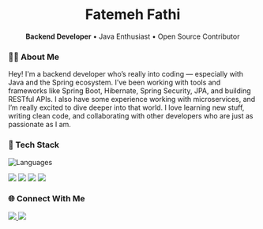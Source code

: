 <h1 align="center">Fatemeh Fathi</h1>
<p align="center">
  <strong>Backend Developer</strong> • Java Enthusiast • Open Source Contributor
</p>

### 👩‍💻 About Me
Hey! I'm a backend developer who’s really into coding — especially with Java and the Spring ecosystem. I’ve been working with tools and frameworks like Spring Boot, Hibernate, Spring Security, JPA, and building RESTful APIs. I also have some experience working with microservices, and I’m really excited to dive deeper into that world. I love learning new stuff, writing clean code, and collaborating with other developers who are just as passionate as I am. 


### 🧰 Tech Stack
  
<p>
 <img src="https://skillicons.dev/icons?i=java,js,ts,spring,hibernate,html,css,idea,maven,postman,git,github&theme=light" alt="Languages" />
</p>
<p>
  <img src="https://img.shields.io/badge/oracle-007396?style=flat&logo=oracle&logoColor=white" />
  <img src="https://img.shields.io/badge/mySql-6DB33F?style=flat&logo=mySql&logoColor=white" />
  <img src="https://img.shields.io/badge/postgresql-E34F26?style=flat&logo=postgresql&logoColor=white" />
  <img src="https://img.shields.io/badge/Junit-1572B6?style=flat&logo=Junit&logoColor=white" />
</p>

### 🌐 Connect With Me

<p>
  <a href="mailto:fatemehfathi.dev@gmail.com">
    <img src="https://img.shields.io/badge/Email-Contact-informational?style=flat&logo=gmail&logoColor=white&color=EA4335" />
  </a>
  <a href="https://linkedin.com/in/your-linkedin">
    <img src="https://img.shields.io/badge/LinkedIn-Connect-blue?style=flat&logo=linkedin&logoColor=white" />
  </a>
</p>
